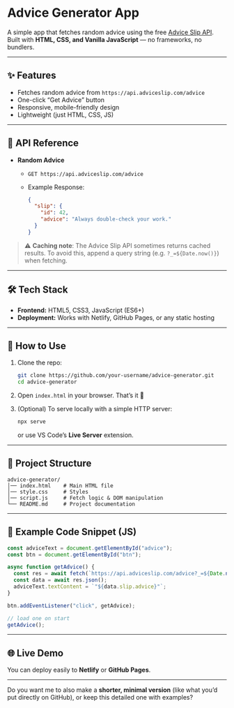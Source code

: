# Advice Generator App

A simple app that fetches random advice using the free [Advice Slip API](https://api.adviceslip.com/advice).
Built with **HTML, CSS, and Vanilla JavaScript** — no frameworks, no bundlers.

---

## ✨ Features

* Fetches random advice from `https://api.adviceslip.com/advice`
* One-click “Get Advice” button
* Responsive, mobile-friendly design
* Lightweight (just HTML, CSS, JS)

---

## 🔗 API Reference

* **Random Advice**

  * `GET https://api.adviceslip.com/advice`
  * Example Response:

    ```json
    {
      "slip": {
        "id": 42,
        "advice": "Always double-check your work."
      }
    }
    ```

> ⚠️ **Caching note**: The Advice Slip API sometimes returns cached results.
> To avoid this, append a query string (e.g. `?_=${Date.now()}`) when fetching.

---

## 🛠️ Tech Stack

* **Frontend:** HTML5, CSS3, JavaScript (ES6+)
* **Deployment:** Works with Netlify, GitHub Pages, or any static hosting

---

## 🚀 How to Use

1. Clone the repo:

   ```bash
   git clone https://github.com/your-username/advice-generator.git
   cd advice-generator
   ```

2. Open `index.html` in your browser.
   That’s it 🎉

3. (Optional) To serve locally with a simple HTTP server:

   ```bash
   npx serve
   ```

   or use VS Code’s **Live Server** extension.

---

## 📂 Project Structure

```
advice-generator/
│── index.html    # Main HTML file
│── style.css     # Styles
│── script.js     # Fetch logic & DOM manipulation
└── README.md     # Project documentation
```

---

## 🧩 Example Code Snippet (JS)

```js
const adviceText = document.getElementById("advice");
const btn = document.getElementById("btn");

async function getAdvice() {
  const res = await fetch(`https://api.adviceslip.com/advice?_=${Date.now()}`);
  const data = await res.json();
  adviceText.textContent = `"${data.slip.advice}"`;
}

btn.addEventListener("click", getAdvice);

// load one on start
getAdvice();
```

---

## 🌐 Live Demo

You can deploy easily to **Netlify** or **GitHub Pages**.

---

Do you want me to also make a **shorter, minimal version** (like what you’d put directly on GitHub), or keep this detailed one with examples?
